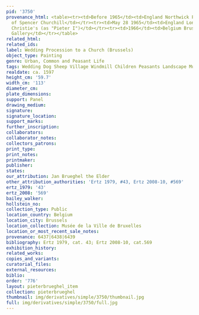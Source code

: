 ```yaml
---
pid: '3750'
provenance_html: <table><tr><td>Before 1965</td><td>England Northwick Park</td><td>Collection
  of Spencer Churchill</td></tr><tr><td>May 28 1965</td><td>England London</td><td>Sale
  Christie's (as "Pieter I")</td></tr><tr><td>1966</td><td>Belgium Brussels</td><td>Finck
  Gallery</td></tr></table>
related_html: 
related_ids: 
label: Wedding Procession to a Church (Brussels)
object_type: Painting
genre: Urban, Common and Peasant Life
tags: Wedding Dog Sheep Village Windmill Children Peasants Landscape Musical_instruments
realdate: ca. 1597
height_cm: '59.7'
width_cm: '113'
diameter_cm: 
plate_dimensions: 
support: Panel
drawing_medium: 
signature: 
signature_location: 
support_marks: 
further_inscription: 
collaborators: 
collaborator_notes: 
collectors_patrons: 
print_type: 
print_notes: 
printmaker: 
publisher: 
states: 
our_attribution: Jan Brueghel the Elder
other_attribution_authorities: 'Ertz 1979, #43, Ertz 2008-10, #569'
ertz_1979: '43'
ertz_2008: '569'
bailey_walker: 
hollstein_no: 
collection_type: Public
location_country: Belgium
location_city: Brussels
location_collection: Musée de la Ville de Bruxelles
location_or_most_recent_sale_notes: 
provenance: 6437|6438|6439
bibliography: Ertz 1979, cat. 43; Ertz 2008-10, cat.569
exhibition_history: 
related_works: 
copies_and_variants: 
curatorial_files: 
external_resources: 
biblio: 
order: '776'
layout: pieterbrueghel_item
collection: pieterbrueghel
thumbnail: img/derivatives/simple/3750/thumbnail.jpg
full: img/derivatives/simple/3750/full.jpg
---
```

